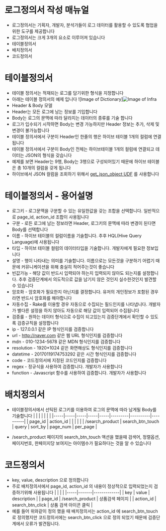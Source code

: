 # 로그정의서 작성 매뉴얼
* 로그정의서는 기획자, 개발자, 분석가들이 로그 데이터를 활용할 수 있도록 협업을 위한 도구를 제공합니다
* 로그정의서는 크게 3개의 요소로 이루어져 있습니다
 * 테이블정의서
 * 배치정의서
 * 코드정의서

# 테이블정의서
* 테이블 정의서는 적재되는 로그를 담기위한 형식을 지정합니다
* 아래는 테이블 정의서의 예제 입니다
![Image of Dictionary]![Image of Infra](https://github.com/skpdi/sentinel-document/blob/master/schema/table_definition.png?raw=true)
* Header & Body 모델
 * Header는 모든 로그에 남는 정보를 기입합니다
 * Body는 로그의 문맥에 따라 달라지는 데이터의 종류를 기술 합니다
 * 로그가 입수되기 시작하면 Body는 변경 가능하지만 Header 정보는 추가, 삭제 및 변경이 불가능합니다
* 테이블 정의서에서 구분이 Header인 한줄의 행은 하이브 테이블 1개의 컬럼에 연결됩니다
* 테이블 정의서에서 구분이 Body인 전체는 하이브테이블 1개의 컬럼에 연결되고 데이터는 JSON의 형식을 갖습니다
* 예제를 보면 Header는 9행, Body는 3행으로 구성되어있기 때문에 하이브 테이블은 총 10개의 컬럼을 갖게 됩니다
* 하이브에서 JSON 컬럼을 조회하기 위해서 [get_json_object UDF](https://cwiki.apache.org/confluence/display/Hive/LanguageManual+UDF#LanguageManualUDF-get_json_object) 를 사용합니다

# 테이블정의서 - 용어설명
* 로그키 - 로그문맥을 구분할 수 있는 유일한값을 갖는 조합을 선택합니다. 일반적으로 page_id, action_id 조합이 사용됩니다
* 구분 - 로든 로그에 남는 정보라면 Header, 로그키의 문맥에 따라 변경이 된다면 Body를 선택합니다
* 이름 - 하이브 테이블의 컬럼이름을 기술합니다. 추후 HQL(Hive Query Language)에 사용됩니다
* 타입 - 하이브 테이블 컬럼의 데이터타입을 기술합니다. 개발자에게 필요한 정보입니다
* 설명 - 행이 나타내는 의미를 기술합니다. 이름으로는 모든것을 구분하기 어렵기 때문에 커뮤니케이션을 위해 충실히 적어주는것이 좋습니다
* 빈값가능 - 해당 값이 반드시 입력되야 하는지 입력되지 않아도 되는지를 설정합니다. 추후 검증단계에서 의도적으로 값을 남기지 않은 것인지 실수한것인지 발견할 수 있습니다
* 암호화 - 암호화가 필요한지 아닌지를 결정합니다. 유저의 개인정보가 포함된 경우라면 반드시 암호화를 해야합니다
* 자동수집 - Rake를 이용할 경우 자동으로 수집되는 필드인지를 나타냅니다. 개발자가 별다른 설정을 하지 않아도 자동으로 해당 값이 입력되어 수집됩니다
* 검증룰 - 원하는 데이터 형식으로 수집이 되고있는지 검증단계에서 확인할 수 있도록 검증규칙을 설정합니다
 * ip - 127.0.0.1 같은 IP 형식인지를 검증합니다
 * url - http://naver.com 같은 웹 URL 형식인지를 검증합니다
 * mdn - 010-1234-5678 같은 MDN 형식인지를 검증합니다
 * resolution - 1920\*1024 같은 화면해상도 형식인지를 검증합니다
 * datetime - 20170119174753292 같은 시간 형식인지를 검증합니다
 * code - 코드정의서에 지정된 코드인지를 검증합니다
 * regex - 정규식을 사용하여 검증합니다. 개발자가 사용합니다
 * function - Javascript 함수를 사용하여 검증합니다. 개발자가 사용합니다

# 배치정의서
* 테이블정의서에서 선틱된 로그키를 이용하여 로그의 문맥에 따라 남게될 Body를 기술합니다
| | | | | | |
|-----|-----|-----|-----|-----|---------|----------|----------|
| page_id | action_id | | | | |
| /search_product | search_btn_touch | query | sort_by | page_num | per_page |

* /search\_product 페이지의 search\_btn\_touch 액션을 했을때 검색어, 정렬옵션, 페이지번호, 한페이지당 보여지는 아이템수가 필요하다는 것을 알 수 있습니다

# 코드정의서
* key, value, description 으로 정의합니다
* 주로 배치정의서에서 page\_id, action\_id 의 내용이 정상적으로 입력되었는지 검증하기위해 사용됩니다
| | | |
|-----|-------|-------------|
| key | value | description |
| page_id | /search_product | 상품검색 페이지 |
| action_id | search_btn_click | 상품 검색 아이콘 클릭 |
* 예를 들어 위와같이 정의 했을 때 배치정의서는 action_id 에 search_btn_touch 로 정의했지만 코드정의서에는 search_btn_click 으로 정의 되었기 때문에 검증단계에서 오류가 발견됩니다.


